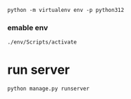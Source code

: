 ```
python -m virtualenv env -p python312
```

### emable env
```
./env/Scripts/activate
```

# run server
```
python manage.py runserver
```